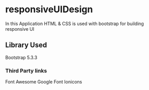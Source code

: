 # responsiveUIDesign

In this Application
HTML & CSS is used with bootstrap for building responsive UI

## Library Used
Bootstrap 5.3.3

### Third Party links
Font Awesome
Google Font
Ionicons
